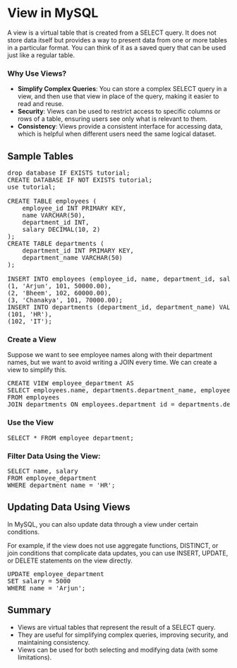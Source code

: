 # View in MySQL
A view is a virtual table that is created from a SELECT query. It does not store data itself but provides a way to present data from one or more tables in a particular format. You can think of it as a saved query that can be used just like a regular table.

### Why Use Views?
- **Simplify Complex Queries**: You can store a complex SELECT query in a view, and then use that view in place of the query, making it easier to read and reuse.
- **Security**: Views can be used to restrict access to specific columns or rows of a table, ensuring users see only what is relevant to them.
- **Consistency**: Views provide a consistent interface for accessing data, which is helpful when different users need the same logical dataset.


## Sample Tables
<pre>
drop database IF EXISTS tutorial;
CREATE DATABASE IF NOT EXISTS tutorial;
use tutorial;

CREATE TABLE employees (
    employee_id INT PRIMARY KEY,
    name VARCHAR(50),
    department_id INT,
    salary DECIMAL(10, 2)
);
CREATE TABLE departments (
    department_id INT PRIMARY KEY,
    department_name VARCHAR(50)
);

INSERT INTO employees (employee_id, name, department_id, salary) VALUES
(1, 'Arjun', 101, 50000.00),
(2, 'Bheem', 102, 60000.00),
(3, 'Chanakya', 101, 70000.00);
INSERT INTO departments (department_id, department_name) VALUES
(101, 'HR'),
(102, 'IT');
</pre>

### Create a View
Suppose we want to see employee names along with their department names, but we want to avoid writing a JOIN every time. We can create a view to simplify this.
<pre>
CREATE VIEW employee_department AS
SELECT employees.name, departments.department_name, employees.salary
FROM employees
JOIN departments ON employees.department_id = departments.department_id;
</pre>

### Use the View
<pre>
SELECT * FROM employee_department;
</pre>

### Filter Data Using the View:
<pre>
SELECT name, salary
FROM employee_department
WHERE department_name = 'HR';
</pre>


## Updating Data Using Views
In MySQL, you can also update data through a view under certain conditions. 

For example, if the view does not use aggregate functions, DISTINCT, or join conditions that complicate data updates, you can use INSERT, UPDATE, or DELETE statements on the view directly.
<pre>
UPDATE employee_department
SET salary = 5000
WHERE name = 'Arjun';
</pre>

## Summary
- Views are virtual tables that represent the result of a SELECT query.
- They are useful for simplifying complex queries, improving security, and maintaining consistency.
- Views can be used for both selecting and modifying data (with some limitations).
